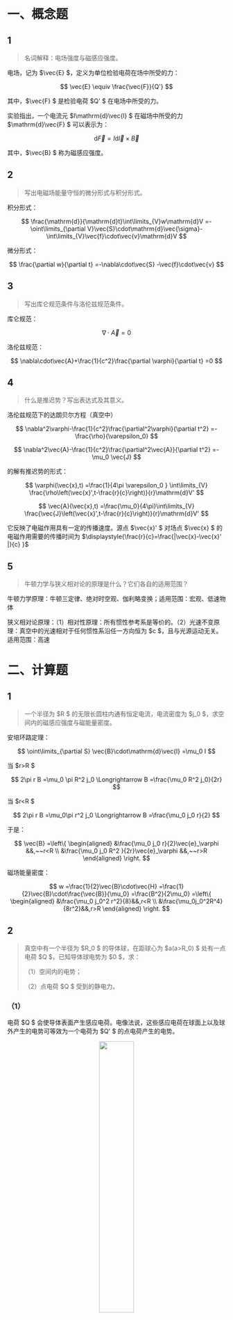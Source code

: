# 一、概念题

## 1

> 名词解释：电场强度与磁感应强度。

电场，记为 $\vec{E} $，定义为单位检验电荷在场中所受的力：

$$
\vec{E}
\equiv \frac{\vec{F}}{Q'}
$$

其中，$\vec{F} $ 是检验电荷 $Q' $ 在电场中所受的力。

实验指出，一个电流元 $I\mathrm{d}\vec{l} $ 在磁场中所受的力 $\mathrm{d}\vec{F} $ 可以表示为：

$$
\mathrm{d}\vec{F}
=I\mathrm{d}\vec{l}\times\vec{B}
$$

其中，$\vec{B} $ 称为磁感应强度。

## 2

> 写出电磁场能量守恒的微分形式与积分形式。

积分形式：

$$
\frac{\mathrm{d}}{\mathrm{d}t}\int\limits_{V}w\mathrm{d}V
=-\oint\limits_{\partial V}\vec{S}\cdot\mathrm{d}\vec{\sigma}-\int\limits_{V}\vec{f}\cdot\vec{v}\mathrm{d}V
$$

微分形式：

$$
\frac{\partial w}{\partial t}
=-\nabla\cdot\vec{S} -\vec{f}\cdot\vec{v}
$$

## 3

> 写出库仑规范条件与洛伦兹规范条件。

库仑规范：

$$
\nabla\cdot\vec{A}
=0
$$

洛伦兹规范：

$$
\nabla\cdot\vec{A}+\frac{1}{c^2}\frac{\partial \varphi}{\partial t}
=0
$$

## 4

> 什么是推迟势？写出表达式及其意义。

洛伦兹规范下的达朗贝尔方程（真空中）

$$
\nabla^2\varphi-\frac{1}{c^2}\frac{\partial^2\varphi}{\partial t^2}
=-\frac{\rho}{\varepsilon_0}
$$

$$
\nabla^2\vec{A}-\frac{1}{c^2}\frac{\partial^2\vec{A}}{\partial t^2}
=-\mu_0 \vec{J}
$$

的解有推迟势的形式：

$$
\varphi(\vec{x},t)
=\frac{1}{4\pi \varepsilon_0 } \int\limits_{V} \frac{\rho\left(\vec{x}',t-\frac{r}{c}\right)}{r}\mathrm{d}V'
$$

$$
\vec{A}(\vec{x},t)
=\frac{\mu_0}{4\pi}\int\limits_{V} \frac{\vec{J}\left(\vec{x}',t-\frac{r}{c}\right)}{r}\mathrm{d}V'
$$

它反映了电磁作用具有一定的传播速度。源点 $\vec{x}' $ 对场点 $\vec{x} $ 的电磁作用需要的传播时间为 $\displaystyle{\frac{r}{c}=\frac{|\vec{x}-\vec{x}' |}{c} }$ 

## 5

> 牛顿力学与狭义相对论的原理是什么？它们各自的适用范围？

牛顿力学原理：牛顿三定律、绝对时空观、伽利略变换；适用范围：宏观、低速物体

狭义相对论原理：（1）相对性原理：所有惯性参考系是等价的。（2）光速不变原理：真空中的光速相对于任何惯性系沿任一方向恒为 $c $，且与光源运动无关。适用范围：高速

# 二、计算题

## 1

> 一个半径为 $R $ 的无限长圆柱内通有恒定电流，电流密度为 $j_0 $，求空间内的磁感应强度与磁能量密度。

安培环路定理：

$$
\oint\limits_{\partial S} \vec{B}\cdot\mathrm{d}\vec{l}
=\mu_0 I
$$

当 $r>R $

$$
2\pi r B
=\mu_0 \pi R^2 j_0
\Longrightarrow
B
=\frac{\mu_0 R^2 j_0}{2r}
$$

当 $r<R $

$$
2\pi r B
=\mu_0\pi r^2 j_0
\Longrightarrow
B
=\frac{\mu_0 j_0 r}{2}
$$

于是：

$$
\vec{B}
=\left\{
\begin{aligned}
&\frac{\mu_0 j_0 r}{2}\vec{e}_\varphi &&,~~r<R \\
&\frac{\mu_0 j_0 R^2 }{2r}\vec{e}_\varphi &&,~~r>R
\end{aligned}
\right.
$$

磁场能量密度：

$$
w
=\frac{1}{2}\vec{B}\cdot\vec{H}
=\frac{1}{2}\vec{B}\cdot\frac{\vec{B}}{\mu_0}
=\frac{B^2}{2\mu_0}
=\left\{
\begin{aligned}
&\frac{\mu_0 j_0^2 r^2}{8}&&,r<R \\
&\frac{\mu_0j_0^2R^4}{8r^2}&&,r>R
\end{aligned}
\right.
$$

## 2

> 真空中有一个半径为 $R_0 $ 的导体球，在距球心为 $a(a>R_0) $ 处有一点电荷 $Q $，已知导体球电势为 $0 $，求：
>
>（1）空间内的电势；
>
>（2）点电荷 $Q $ 受到的静电力。

### （1）

电荷 $Q $ 会使导体表面产生感应电荷。电像法说，这些感应电荷在球面上以及球外产生的电势可等效为一个电荷为 $Q' $ 的点电荷产生的电势。

<p align="center">
  <img src="img/1.png" alt="" width="40%">
</p>

由相似：

$$
\frac{b}{R_0}
=\frac{r_2}{r_1}
=\frac{R_0}{a}
$$

可得：

$$
b
=\frac{R_0^2}{a},\quad
\frac{r_2}{r_1}
=\frac{R_0}{a}
$$

导体球边界电势为零：

$$
\frac{Q'}{r_2}+\frac{Q}{r_1}
=0
$$

得到：

$$
Q'
=-Q\frac{r_2}{r_1}
=-\frac{R_0}{a}Q
$$

再考虑球外空间任一点 $(r,\theta,\phi) $，这点到 $Q $ 距离记为 $r_1 $，到 $Q' $ 距离记为 $r_2 $，由余弦定理有：

$$
r_1
=\sqrt{r^2+a^2-2ar\cos\theta}
$$

$$
r_2
=\sqrt{r^2+b^2-2br\cos\theta}
=\sqrt{r^2+\frac{R_0^4}{a^2}-2\frac{R_0^2}{a}r\cos\theta}
$$

空间内电势为：

$$
\begin{aligned}
\varphi(r,\theta)
&=\frac{Q'}{4\pi \varepsilon_0 r_2}+\frac{Q}{4\pi\varepsilon_0 r_1} \\
&=\frac{1}{4\pi\varepsilon_0}\left[ \frac{-\frac{R_0}{a}Q}{\sqrt{r^2+\frac{R_0^4}{a^2}-2\frac{R_0^2}{a}r\cos\theta}} + \frac{Q}{\sqrt{r^2+a^2-2ar\cos\theta}} \right] \\
&=\frac{Q}{4\pi\varepsilon_0}\left[ \frac{-1}{\sqrt{a^2 r^2/R_0^2+R_0^2-2ar\cos\theta}} + \frac{1}{\sqrt{r^2+a^2-2ar\cos\theta}} \right] 
\end{aligned}
$$

### （2）

点电荷受到的力等于与像电荷给的力：

$$
\vec{F}
=\frac{1}{4\pi \varepsilon_0}\frac{QQ'}{(a-b)^2}\vec{e}_x
=\frac{-Q^2 R_0a}{4\pi\varepsilon_0\left(a^2-R^2\right)^2}\vec{e}_x
$$

## 3

> 求磁化强度为 $\vec{M}_0 $ 的均匀磁化铁球产生的磁场。

取 $z $ 轴与 $\vec{M}_0 $ 同向，则问题有 $z $ 轴对称性。

界面为球面

在球内部，即 $R<R_0 $ 区域（记为区域 $1 $ ），磁化强度 $\vec{M}=\vec{M}_0 $，则磁荷密度为：

$$
\rho_m
=-\mu_0\nabla\cdot\vec{M}
=-\mu_0\nabla\cdot\vec{M}_0
=0,~~R<R_0
$$

区域 $1 $ 内无自由电流，于是磁标势 $\varphi_{1} $ 满足方程：

$$
\nabla^2 \varphi_{1}
=-\frac{\rho_{m}}{\mu_0}
$$

即：

$$
\nabla^2\varphi_1
=0
$$

由于问题有 $z $ 轴对称性，则 $\varphi_1 $ 的形式解为：

$$
\varphi_1
=\sum_{n=0}^{\infty} \bigg( a_n R^n+\frac{b_n}{R^{n+1}} \bigg) \mathrm{P}_n(\cos\theta)
$$

由于球心处磁标势有限，即 $\varphi_1\big|_{R=0}<\infty $，则：

$$
\varphi_1
=\sum_{n=0}^{\infty} a_n R^n\mathrm{P}_n(\cos\theta)
$$

在球外部，即 $R>R_0 $ 区域（记为区域 $2 $ ），磁化强度 $\vec{M}=\vec{0} $，则磁荷密度为：

$$
\rho_m
=-\mu_0\nabla\cdot\vec{M}
=0,~~R>R_0
$$

区域 $2 $ 内无自由电流，于是磁标势 $\varphi_{2} $ 满足方程：

$$
\nabla^2 \varphi_{2}
=-\frac{\rho_{m}}{\mu_0}
$$

即：

$$
\nabla^2\varphi_2
=0
$$

由于问题有 $z $ 轴对称性，则 $\varphi_2 $ 的形式解为：

$$
\varphi_2
=\sum_{n=0}^{\infty} \bigg( a_n R^n+\frac{b_n}{R^{n+1}} \bigg) \mathrm{P}_n(\cos\theta)
$$

由于无穷远处磁标势为零，即 $\varphi_2\big|_{R=\infty}=0 $，则：

$$
\varphi_2
=\sum_{n=0}^{\infty} \frac{b_n}{R^{n+1}} {P}_n(\cos\theta)
$$

$$
\left\{
\begin{aligned}
\varphi_1
=\sum_{n=0}^{\infty} a_n R^n\mathrm{P}_n(\cos\theta) \\
\varphi_2
=\sum_{n=0}^{\infty} \frac{b_n}{R^{n+1}} \mathrm{P}_n(\cos\theta)
\end{aligned}
\right.
$$

第一条边值关系（界面处磁标势连续）：

$$
\varphi_{1}\big|_{R=R_0}
=\varphi_{2}\big|_{R=R_0}
\Longrightarrow
\sum_{n=0}^{\infty} a_n R_0^n\mathrm{P}_n(\cos\theta)
=\sum_{n=0}^{\infty} \frac{b_n}{R_0^{n+1}} \mathrm{P}_n(\cos\theta)
$$

于是得到：

$$
a_n R_0^n
=\frac{b_n}{R_0^{n+1}}
$$

即：

$$
\boxed{
b_n
=a_n R_0^{2n+1}
}
$$

第二条边值关系：

$$
\frac{\partial\varphi_{1}}{\partial n_{1\to 2}}-\frac{\partial \varphi_{2}}{\partial n_{1\to 2}}
=\vec{n}_{1\to 2}\cdot(\vec{M}_1-\vec{M}_2),~~界面处
$$

计算方向导数在界面处的取值：

$$
\begin{aligned}
\frac{\partial \varphi_1}{\partial n_{1\to 2}}\bigg|_{R=R_0}
&=\frac{\partial \varphi_1}{\partial R}\bigg|_{R=R_0} \\
&=\sum_{n=0}^{\infty} na_n R^{n-1}\mathrm{P}_n(\cos\theta)\bigg|_{R=R_0} \\
&=\sum_{n=0}^{\infty} na_n R_0^{n-1}\mathrm{P}_n(\cos\theta) \\
\end{aligned}
$$

$$
\begin{aligned}
\frac{\partial \varphi_{2}}{\partial n_{1\to 2}}\bigg|_{R=R_0}
&=\frac{\partial \varphi_2}{\partial R}\bigg|_{R=R_0} \\
&=\sum_{n=0}^{\infty} \frac{-(n+1)b_n}{R^{n+2}} \mathrm{P}_n(\cos\theta)\bigg|_{R=R_0} \\
&=\sum_{n=0}^{\infty} \frac{-(n+1)b_n}{R_0^{n+2}} \mathrm{P}_n(\cos\theta)
\end{aligned}
$$

代入边值关系第二条：

$$
\sum_{n=0}^{\infty} na_n R_0^{n-1}\mathrm{P}_n(\cos\theta) - \sum_{n=0}^{\infty} \frac{-(n+1)b_n}{R_0^{n+2}} \mathrm{P}_n(\cos\theta)
=M_0\cos\theta
$$

即：

$$
\sum_{n=0}^{\infty} \left( na_n R_0^{n-1}+\frac{(n+1)b_n}{R_0^{n+2}} \right) \mathrm{P}_n(\cos\theta)
=M_0\cos\theta
$$

将第一条边值关系得到的结论 $b_n=a_nR_0^{2n+1} $ 代入上式，得：

$$
\sum_{n=0}^{\infty} (2n+1)a_nR_0^{n-1}\mathrm{P}_n(\cos\theta)
=M_0\cos\theta
$$

对比等式两边 $\cos\theta $ 的各级系数，可得：

$$
a_0=0,~~a_1=\frac{1}{3}M_0,~~a_2=a_3=\cdots=0
$$

代回关系 $b_n=a_nR_0^{2n+1} $ 得：

$$
b_0=0,~~b_1=\frac{1}{3}M_0R_0^3,~~b_2=b_3=\cdots=0
$$

于是得到磁标势：

$$
\begin{aligned}
\varphi_1
&=\sum_{n=0}^{\infty} a_n R^n\mathrm{P}_n(\cos\theta) \\
&=\frac{1}{3}M_0 R \cos\theta \\
&=\frac{1}{3}\vec{M}_0\cdot\vec{R}
\end{aligned}
$$

$$
\begin{aligned}
\varphi_2
&=\sum_{n=0}^{\infty} \frac{b_n}{R^{n+1}} \mathrm{P}_n(\cos\theta) \\
&=\frac{1}{3} M_0 R_0^3\frac{1}{R^2}\cos\theta \\
&=\frac{R_0^3}{3}\frac{\vec{M}_0\cdot\vec{R}}{R^3}
\end{aligned}
$$

球内磁场：

$$
\begin{aligned}
\vec{H}_1
=-\nabla\varphi_1
=-\frac{1}{3}\vec{M}_0,~~R<R_0
\end{aligned}
$$

球内磁感应强度：

$$
\begin{aligned}
\vec{B}_1
=\mu_0\left(\vec{H}_1+\vec{M}_1\right)
=\mu_0\left(-\frac{1}{3}\vec{M}_0+\vec{M}_0\right)
=\frac{2}{3}\mu_0\vec{M}_0
\end{aligned}
$$

球外磁场：

$$
\begin{aligned}
\vec{H}_2
=-\nabla\varphi_2
=-\frac{R_0^3}{3}\left( \frac{\vec{M}_0}{R^3}-\frac{3(\vec{M}_0\cdot\vec{R})}{R^4} \vec{e}_R \right) 
\end{aligned}
$$

## 4

> 已知在长宽分别为 $a,b $ 的矩形波导内，磁场强度的 $z $ 分量大小为：
>
>$$
H_z
=H_0\cos\bigg[ \frac{\pi}{a}y \bigg] \mathrm{e}^{\mathrm{i}(k_z z-\omega t)}
>$$
>
### （1）

> 求波导内电场强度、磁感应强度大小

时谐电磁波：

$$
\frac{\partial}{\partial t}
\longleftrightarrow -\mathrm{i}\omega
$$

波导内：

$$
\vec{E}(x,y,z)
=\vec{E}_0(x,y)\mathrm{e}^{\mathrm{i}(k_z z-\omega t)}
$$

$$
\vec{H}(x,y,z)
=\vec{H}_0(x,y)\mathrm{e}^{\mathrm{i}(k_z z-\omega t)}
$$

麦克斯韦方程组：

$$
\left\{
\begin{aligned}
&\nabla\times\vec{E}=-\frac{\partial \vec{B}}{\partial t} \\
&\nabla\times\vec{H}=\vec{J}+\frac{\partial \vec{D}}{\partial t} \\
&\nabla\cdot\vec{D}=\rho \\
&\nabla\cdot\vec{B}=0
\end{aligned}
\right.
$$

考虑波导内真空且无源，有 $\vec{D}=\varepsilon_0\vec{E},~~\vec{B}=\mu_0\vec{H} $，再结合时谐电磁波 $\frac{\partial}{\partial t}\longleftrightarrow -\mathrm{i}\omega $ 可得：

$$
\left\{
\begin{aligned}
&\nabla\times\vec{E}=\mathrm{i}\omega \mu_0\vec{H} \\
&\nabla\times\vec{H}=-\mathrm{i}\omega\varepsilon_0\vec{E} \\
&\nabla\cdot\vec{E}=0 \\
&\nabla\cdot\vec{H}=0
\end{aligned}
\right.
$$

对第一式两边同时取 $x,y $ 分量：

$$
\begin{aligned}
\mathrm{i}\omega \mu_0 H_x
&=\partial_y E_z -\partial_z E_y \\
&=\partial_y E_z-\mathrm{i}k_zE_y
\end{aligned}
$$

$$
\begin{aligned}
\mathrm{i}\omega \mu_0 H_y
&=\partial_z E_x -\partial_x E_z \\
&=\mathrm{i}k_z E_x-\partial_x E_z
\end{aligned}
$$

对第二式两边同时取 $x,y $ 分量：

$$
\begin{aligned}
-\mathrm{i}\omega \varepsilon_0 E_x
&=\partial_y H_z-\partial_z H_y \\
&=\partial_y H_z-\mathrm{i}k_z H_y
\end{aligned}
$$

$$
\begin{aligned}
-\mathrm{i}\omega \varepsilon_0 E_y
&=\partial_z H_x-\partial_x H_z \\
&=\mathrm{i}k_z H_x-\partial_x H_z
\end{aligned}
$$

于是：

$$
\left\{
\begin{aligned}
\mathrm{i}\omega \mu_0 H_x
=\partial_y E_z-\mathrm{i}k_z E_y \\
-\mathrm{i}\omega\varepsilon_0 E_y
=\mathrm{i}k_z H_x-\partial_x H_z \\
\end{aligned}
\right.
\Longleftrightarrow
\left\{
\begin{aligned}
\mathrm{i}\omega \mu_0 H_x+\mathrm{i}k_z E_y
=\partial_y E_z \\
\mathrm{i}k_z H_x+\mathrm{i}\omega\varepsilon_0 E_y
=\partial_x H_z \\
\end{aligned}
\right.
$$

解得：

$$
H_x
=\frac{\mathrm{i}}{k^2-k_z^2}\bigg( -\omega\varepsilon_0\partial_ y E_z+k_z\partial_xH_z \bigg) 
$$

$$
E_y
=\frac{\mathrm{i}}{k^2-k_z^2}\bigg( -\omega\mu_0\partial_xH_z+k_z\partial_yE_z \bigg) 
$$

其中，$k^2=\omega^2\mu_0\varepsilon_0 $

$$
\left\{
\begin{aligned}
\mathrm{i}\omega\mu_0 H_y
=\mathrm{i}k_z E_x-\partial_x E_z \\
-\mathrm{i}\omega\varepsilon_0 E_x
=\partial_y H_z-\mathrm{i}k_zH_y \\
\end{aligned}
\right.
\Longleftrightarrow
\left\{
\begin{aligned}
\mathrm{i}\omega\mu_0 H_y-\mathrm{i}k_z E_x
=-\partial_x E_z \\
\mathrm{i}k_zH_y-\mathrm{i}\omega\varepsilon_0 E_x
=\partial_y H_z \\
\end{aligned}
\right.
$$

解得：

$$
H_y
=\frac{\mathrm{i}}{k^2-k_z^2}\bigg( \omega \varepsilon_0\partial_x E_z+k_z\partial_y H_z \bigg) 
$$

$$
E_x
=\frac{\mathrm{i}}{k^2-k_z^2}\bigg( \omega\mu_0 \partial_y H_z+k_z\partial_x E_z \bigg) 
$$

本题中，$\displaystyle{H_z=H_0\cos\bigg[ \frac{\pi}{a}y \bigg] \mathrm{e}^{\mathrm{i}(k_z z-\omega t)} },~~E_z=0$，于是：

$$
E_x
=\frac{-\mathrm{i}\pi \omega\mu_0 H_0}{a(k^2-k_z^2)}\sin(\frac{\pi}{a}y)\mathrm{e}^{\mathrm{i}(k_z z-\omega t)}
$$

$$
E_y
=0
$$

$$
\begin{aligned}
H_x
=0
\end{aligned}
$$

$$
B_x
=0
$$

$$
H_y
=\frac{-\mathrm{i}\pi k_z H_0}{a(k^2-k_z^2)}\sin(\frac{\pi}{a}y)\mathrm{e}^{\mathrm{i}(k_z z-\omega t)}
$$

$$
\begin{aligned}
B_y
=\mu_0 H_y
=\frac{-\mathrm{i}\pi \mu_0 k_z H_0}{a(k^2-k_z^2)}\sin(\frac{\pi}{a}y)\mathrm{e}^{\mathrm{i}(k_z z-\omega t)}
\end{aligned}
$$

### （2）

> 求平均能流密度功率

**解**：

$$
\begin{aligned}
\bar{\vec{S}}
&=\frac{1}{2}\Re\{\vec{E}^*\times\vec{H} \} \\
&=\frac{1}{2}\Re\{ -E_x^*H_z\vec{e}_y+E_x^*H_y\vec{e}_z \} \\
&=\frac{1}{2}\Re\bigg\{-\frac{\mathrm{i}\pi \omega\mu_0 H_0}{a(k^2-k_z^2)}\sin(\frac{\pi}{a}y)\mathrm{e}^{-\mathrm{i}(k_z z-\omega t)}\cdot H_0\cos\bigg[ \frac{\pi}{a}y \bigg] \mathrm{e}^{\mathrm{i}(k_z z-\omega t)}\vec{e}_y  +  \frac{\mathrm{i}\pi \omega\mu_0 H_0}{a(k^2-k_z^2)}\sin(\frac{\pi}{a}y)\mathrm{e}^{-\mathrm{i}(k_z z-\omega t)}\cdot\frac{-\mathrm{i}\pi k_z H_0}{a(k^2-k_z^2)}\sin(\frac{\pi}{a}y)\mathrm{e}^{\mathrm{i}(k_z z-\omega t)} \vec{e}_z  \bigg\} \\
&=\frac{1}{2}\frac{\pi^2 \omega\mu_0k_zH_0^2}{a^2(k^2-k_z^2)^2}\sin^2(\frac{\pi}{a}y)\vec{e}_z
\end{aligned}
$$

## 5

> 证明：在相同荷质比 $\displaystyle{\frac{q}{m}=C }$ 粒子组成的体系中，不可能存在电偶极辐射。 

远场电偶极辐射公式：

$$
\vec{B}
=\frac{\mathrm{e}^{\mathrm{i}kR}}{4\pi \varepsilon_0c^3R}\ddot{\vec{p}}\times\vec{e}_R
$$

$$
\vec{E}
=\frac{\mathrm{e}^{\mathrm{i}kR}}{4\pi \varepsilon_0 c^2 R}(\ddot{\vec{p}}\times\vec{e}_R)\times\vec{e}_R
$$

要证明不存在电偶极辐射，只需要证明 $\ddot{\vec{p}}=\vec{0} $

设第 $i $ 个粒子的质量为 $m_i $，带电量为 $q_i $，满足：

$$
\frac{q_i}{m_i}
=C
$$

计算体系电偶极矩：

$$
\begin{aligned}
\vec{p}
&=\sum_{i} q_i\vec{r}_i \\
&=\sum_{i} \frac{q_i}{m_i}m_i\vec{r}_i \\
&=C\sum_{i} m_i\vec{r}_i \\
\end{aligned}
$$

电偶极矩对时间二阶导数：

$$
\begin{aligned}
\ddot{\vec{p}}
&=C\sum_i m_i\ddot{\vec{r}_i} \\
&=C\sum_i m_i\vec{a}_i \\
&=C\sum_i \vec{F}_i \\
&=\vec{0}
\end{aligned}
$$

于是得证。

## 6

> （1）狭义相对论中洛伦兹标量有哪些？通过洛伦兹标量、洛伦兹矢量 $\mathrm{d}x_\mu $，构造尽可能多的洛伦兹矢量。
>
> （2）狭义相对论中的绝对量和相对量分别有哪些？
>
> （3）写出 $F_{44},F_{4i},F_{\mu\nu} $，并写出麦克斯韦方程组的协变形式。

（1）

洛伦兹标量：

间隔

$$
\mathrm{d}s^2
=c^2\mathrm{d}t^2-\mathrm{d}x^2-\mathrm{d}y^2-\mathrm{d}z^2
$$

洛伦兹矢量：

$$
x_\mu
=(\vec{x},\mathrm{i}ct)
$$

四维电流密度：

$$
J_\mu
=(\vec{J},\mathrm{i}ct)
$$

（2）

绝对量：真空中的光速 $c $，间隔 $\mathrm{d}s^2=c^2\mathrm{d}t^2-\mathrm{d}x^2-\mathrm{d}y^2-\mathrm{d}z^2 $，固有时

相对量：各惯性参考系中的时间、空间

（3）

$$
F_{44}
=0
$$

$$
F_{4i}
=\begin{bmatrix}
\frac{\mathrm{i}}{c}E_1 &\frac{\mathrm{i}}{c}E_2 &\frac{\mathrm{i}}{c}E_3 &0
\end{bmatrix}
$$

$$
F_{\mu\nu}
=\frac{\partial A_\nu}{\partial x_\mu}-\frac{\partial A_\mu}{\partial x_\nu}
=\begin{bmatrix}
0 &B_3 &-B_2 &-\frac{\mathrm{i}}{c}E_1 \\
-B_3 &0 &B_1 &-\frac{\mathrm{i}}{c}E_2 \\
B_2 &-B_1 &0 &-\frac{\mathrm{i}}{c}E_3 \\
\frac{\mathrm{i}}{c}E_1 &\frac{\mathrm{i}}{c}E_2 &\frac{\mathrm{i}}{c}E_3 &0
\end{bmatrix}
$$

麦克斯韦方程组协变形式：

$$
\frac{\partial F_{\mu\nu}}{x_{\nu}}
=\mu_0J_{\mu}
$$

$$
\frac{\partial F_{\mu \nu}}{\partial x_\lambda}+\frac{\partial F_{\nu\lambda}}{\partial x_\mu}+\frac{\partial F_{\lambda \mu}}{\partial x_\nu}
=0
$$
